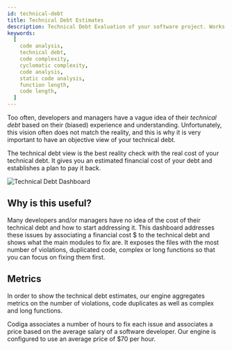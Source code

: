 ```yaml
---
id: technical-debt
title: Technical Debt Estimates
description: Technical Debt Evaluation of your software project. Works on any code hosting platform and 12+ languages. Free 14 days trial.
keywords:
  [
    code analysis,
    technical debt,
    code complexity,
    cyclomatic complexity,
    code analysis,
    static code analysis,
    function length,
    code length,
  ]
---
```


Too often, developers and managers have a vague idea of their _technical debt_ based on their (biased) experience and understanding. Unfortunately, this vision often does not match the reality, and this is why it is very important to have an objective view of your technical debt.

The technical debt view is the best reality check with the real cost of your technical debt.
It gives you an estimated financial cost of your debt and establishes a plan to pay it back.

![Technical Debt Dashboard](/img/technical-debt-dashboard.png)

## Why is this useful?

Many developers and/or managers have no idea of the cost of their technical debt
and how to start addressing it.
This dashboard addresses these issues by associating a financial cost $ to the technical debt and shows what the main modules to fix are. It exposes the files with the most number of violations, duplicated code, complex or long functions so that you can
focus on fixing them first.

## Metrics

In order to show the technical debt estimates, our engine aggregates metrics
on the number of violations, code duplicates as well as complex and
long functions.

Codiga associates a number of hours to fix each issue and associates
a price based on the average salary of a software developer. Our engine
is configured to use an average price of $70 per hour.
